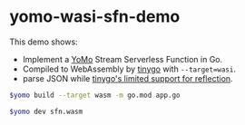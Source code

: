 # yomo-wasi-sfn-demo

This demo shows:

- Implement a [YoMo](https://github.com/yomorun/yomo) Stream Serverless Function in Go.
- Compiled to WebAssembly by [tinygo](https://tinygo.org/docs/guides/webassembly/) with `--target=wasi`.
- parse JSON while [tinygo's limited support for reflection](https://wazero.io/languages/tinygo/#unsupported-standard-libraries).

```bash
$yomo build --target wasm -m go.mod app.go

$yomo dev sfn.wasm
```
